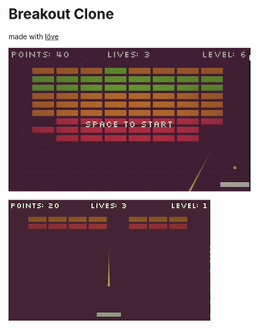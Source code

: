 # Breakout Clone

made with [löve](http://www.love2d.org)

![screenshot](screen.gif)

![screenshot](breakout_screen.png)
